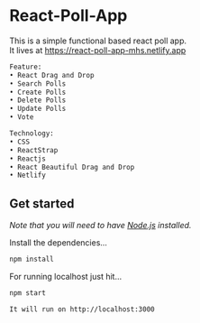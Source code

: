# React-Poll-App

This is a simple functional based react poll app. </br>
It lives at https://react-poll-app-mhs.netlify.app

```bash
Feature:
• React Drag and Drop
• Search Polls
• Create Polls
• Delete Polls
• Update Polls
• Vote

Technology:
• CSS
• ReactStrap
• Reactjs
• React Beautiful Drag and Drop
• Netlify
```

## Get started

*Note that you will need to have [Node.js](https://nodejs.org) installed.*

Install the dependencies...
```bash
npm install
```

For running localhost just hit...
```bash
npm start
```

```bash
It will run on http://localhost:3000
```
